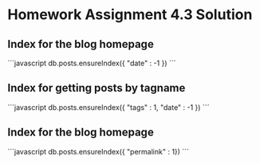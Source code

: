 # Homework Assignment 4.3 Solution

## Index for the blog homepage

´´´javascript
db.posts.ensureIndex({ "date" : -1 })
´´´


## Index for getting posts by tagname

´´´javascript
db.posts.ensureIndex({
  "tags" : 1,
  "date" : -1
})
´´´


## Index for the blog homepage

´´´javascript
db.posts.ensureIndex({ "permalink" : 1})
´´´
